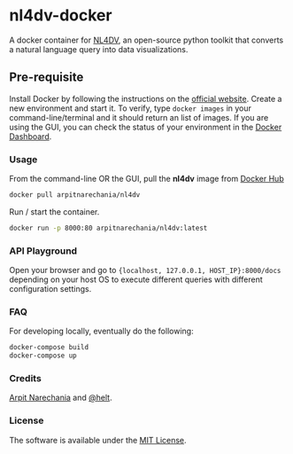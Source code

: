 nl4dv-docker
=================================
A docker container for [NL4DV](https://nl4dv.github.io/nl4dv/), an open-source python toolkit that converts a natural language query into data visualizations.

## Pre-requisite
Install Docker by following the instructions on the [official website](https://docs.docker.com/get-docker/). Create a new environment and start it. To verify, type `docker images` in your command-line/terminal and it should return an <empty> list of images. If you are using the GUI, you can check the status of your environment in the [Docker Dashboard](https://docs.docker.com/desktop/dashboard/).

### Usage
From the command-line OR the GUI, pull the **nl4dv** image from [Docker Hub](https://hub.docker.com/r/arpitnarechania/nl4dv)
```bash
docker pull arpitnarechania/nl4dv
```

Run / start the container.
```bash
docker run -p 8000:80 arpitnarechania/nl4dv:latest
```

### API Playground
Open your browser and go to `{localhost, 127.0.0.1, HOST_IP}:8000/docs` depending on your host OS to execute different queries with different configuration settings.


### FAQ
For developing locally, eventually do the following:
```bash
docker-compose build
docker-compose up
```

### Credits
<a target="_blank" href="https://www.cc.gatech.edu/~anarechania3">Arpit Narechania</a> and <a target="_blank" href="https://github.com/helt">@helt</a>.

### License
The software is available under the [MIT License](https://github.com/nl4dv/nl4dv-docker/blob/master/LICENSE).
